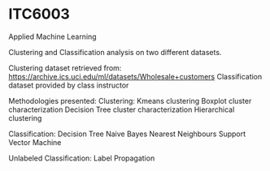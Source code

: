 # ITC6003
Applied Machine Learning

Clustering and Classification analysis on two different datasets.

Clustering dataset retrieved from: https://archive.ics.uci.edu/ml/datasets/Wholesale+customers
Classification dataset provided by class instructor

Methodologies presented:
Clustering:
  Kmeans clustering
  Boxplot cluster characterization
  Decision Tree cluster characterization
  Hierarchical clustering
  
Classification:
  Decision Tree
  Naive Bayes
  Nearest Neighbours
  Support Vector Machine
  
Unlabeled Classification:
  Label Propagation
  
